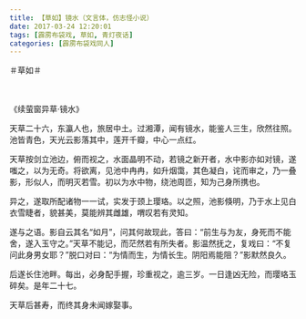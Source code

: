 ```yaml
---
title: 【草如】镜水（文言体，仿志怪小说）
date: 2017-03-24 12:20:01
tags: [霹雳布袋戏, 草如, 青灯夜话]
categories: [霹雳布袋戏同人]
---
```


<p dir="ltr"  >＃草如＃<br /><br /><br /></p> 
<p dir="ltr"  >《续萤窗异草&middot;镜水》<br /></p> 
<p dir="ltr"  >天草二十六，东瀛人也，旅居中土。过湘潭，闻有镜水，能鉴人三生，欣然往照。池皆青色，天光云影落其中，莲开千瓣，中心一点红。</p> 
<p dir="ltr"  >天草按剑立池边，俯而视之，水面晶明不动，若镜之新开者，水中影亦如对镜，遂嗤之，以为无奇。将欲离，见池中冉冉，如升烟霭，其色凝白，诧而审之，乃一叠影，形似人，而明灭若雪。初以为水中物，绕池周匝，知为己身所携也。</p> 
<p dir="ltr"  >异之，遂取所配诸物一一试，实发于颈上璎珞。以之照，池影倏明，乃于水上见白衣雪睫者，貌甚美，莫能辨其雌雄，喟叹若有灵知。</p> 
<p dir="ltr"  >遂与之语。影自云其名“如月”，问其何故现此，答曰：“前生与为友，身死而不能舍，遂入玉守之。”天草不能记，而茫然若有所失者。影温然抚之，复戏曰：“不复问此身男女耶？”脱口对曰：“为情而生，为情长生。阴阳焉能阻？”影默然良久。</p> 
<p dir="ltr"  >后遂长住池畔。每出，必身配手握，珍重视之，逾三岁。一日逢凶无险，而璎珞玉碎矣。是年二十七。</p> 
<p dir="ltr"  >天草后甚寿，而终其身未闻嫁娶事。</p>